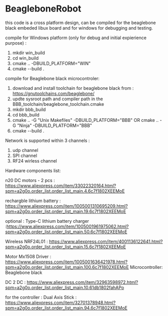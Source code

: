 ﻿# BeagleboneRobot

this code is a cross platform design,
can be compiled for the beaglebone black embeded libux board 
and for windows for debugging and testing.


compile for  Windows platform (only for debug and initial expierience purpose) :
1. mkdir win_build
2. cd win_build 
3. cmake  ..  -DBUILD_PLATFORM="WIN"
4. cmake --build .

compile for Beaglebone black microcontroler:
1. download and install toolchain for beaglebone black from : https://gnutoolchains.com/beaglebone/
2. updte sysroot path and compiler path in the BBB_toolchain/beaglebone_toolchain.cmake
3. mkdir bbb_build 
4. cd bbb_build
5. cmake .. -G "Unix Makefiles"   -DBUILD_PLATFORM="BBB"               OR    cmake .. -G "Ninja"   -DBUILD_PLATFORM="BBB" 
6. cmake --build .


Network is supported within 3 channels :
1. udp channel
2. SPI channel 
3. RF24 wirless channel


Hardware components list:

 n20 DC motors  - 2 pcs : https://www.aliexpress.com/item/33022320164.html?spm=a2g0o.order_list.order_list_main.4.6c7f1802XEEMoE
 
 rechargble lithium battery : https://www.aliexpress.com/item/1005001310695209.html?spm=a2g0o.order_list.order_list_main.19.6c7f1802XEEMoE
 
 optional : Type-C lithium battery charger :https://www.aliexpress.com/item/1005001961975062.html?spm=a2g0o.order_list.order_list_main.50.6c7f1802XEEMoE
 
 Wireless NRF24L01 : https://www.aliexpress.com/item/4001136122641.html?spm=a2g0o.order_list.order_list_main.15.6c7f1802XEEMoE
 
 Motor Mx1508 Driver : https://www.aliexpress.com/item/1005001636421978.html?spm=a2g0o.order_list.order_list_main.100.6c7f1802XEEMoE
 Microcontroller: Beaglebone black 
 
 DC 2 DC : https://www.aliexpress.com/item/32963598972.html?spm=a2g0o.order_list.order_list_main.10.61db1802fahAPo
 
 for the controller :
 Dual Axis Stick : https://www.aliexpress.com/item/32701378948.html?spm=a2g0o.order_list.order_list_main.94.6c7f1802XEEMoE
